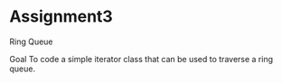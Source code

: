 # Assignment3
Ring Queue

Goal
To code a simple iterator class that can be used to traverse a ring queue.


